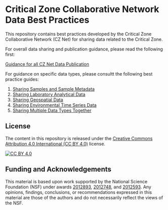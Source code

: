 # Critical Zone Collaborative Network Data Best Practices
This repository contains best practices developed by the Critical Zone Collaborative Network (CZ Net) for sharing data related to the Critical Zone.

For overall data sharing and publication guidance, please read the following first:

[Guidance for all CZ Net Data Publication](data_publication_guidance.md)

For guidance on specific data types, please consultt the following best practice guides:

1. [Sharing Samples and Sample Metadata](docs/sample_data/registering_samples.md)
2. [Sharing Laboratory Analytical Data](docs/sample_data/sample_data.md)
3. [Sharing Geospatial Data](docs/geospatial_data/geospatial_data.md)
4. [Sharing Environmental Time Series Data](docs/time_series_data/time_series_data.md)
5. [Sharing Multiple Data Types Together](docs/multiple_data_types/multiple_data_types.md)

## License

The content in this repository is released under the [Creative Commons Attribution 4.0 International (CC BY 4.0)][cc-by] license. 

[![CC BY 4.0][cc-by-image]][cc-by]

[cc-by]: http://creativecommons.org/licenses/by/4.0/
[cc-by-image]: https://i.creativecommons.org/l/by/4.0/88x31.png

## Funding and Acknowledgements

This material is based upon work supported by the National Science Foundation (NSF) under awards [2012893](https://www.nsf.gov/awardsearch/showAward?AWD_ID=2012893), [2012748](https://www.nsf.gov/awardsearch/showAward?AWD_ID=2012748), and [2012593](https://www.nsf.gov/awardsearch/showAward?AWD_ID=2012593). Any opinions, findings, conclusions, or recommendations expressed in this material are those of the authors and do not necessarily reflect the views of the NSF.
